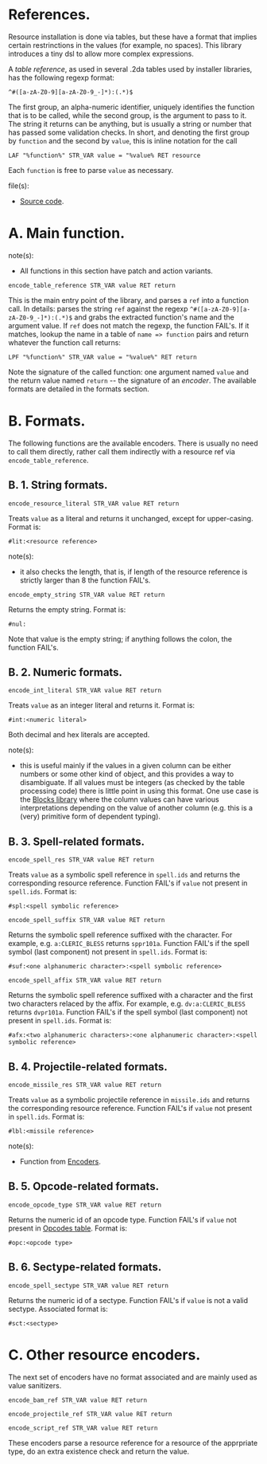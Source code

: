 # References.

Resource installation is done via tables, but these have a format that implies certain restrinctions in the values (for example, no spaces). This library introduces a tiny dsl to allow more complex expressions.

A *table reference*, as used in several .2da tables used by installer libraries, has the following regexp format:

```regexp
^#([a-zA-Z0-9][a-zA-Z0-9_-]*):(.*)$
```

The first group, an alpha-numeric identifier, uniquely identifies the function that is to be called, while the second group, is the argument to pass to it. The string it returns can be anything, but is usually a string or number that has passed some validation checks. In short, and denoting the first group by `function` and the second by `value`, this is inline notation for the call

```weidu
LAF "%function%" STR_VAR value = "%value% RET resource
```

Each `function` is free to parse `value` as necessary.

file(s):

* [Source code](../../references.tpa).

# A. Main function.

note(s):
* All functions in this section have patch and action variants.

`encode_table_reference STR_VAR value RET return`

This is the main entry point of the library, and parses a `ref` into a function call. In details: parses the string `ref` against the regexp `^#([a-zA-Z0-9][a-zA-Z0-9_-]*):(.*)$` and grabs the extracted function's name and the argument value. If `ref` does not match the regexp, the function FAIL's. If it matches, lookup the name in a table of `name => function` pairs and return whatever the function call returns:

```weidu
LPF "%function%" STR_VAR value = "%value%" RET return
```

Note the signature of the called function: one argument named `value` and the return value named `return` -- the signature of an *encoder*. The available formats are detailed in the formats section.

# B. Formats.

The following functions are the available encoders. There is usually no need to call them directly, rather call them indirectly with a resource ref via `encode_table_reference`.

## B. 1. String formats.

`encode_resource_literal STR_VAR value RET return`

Treats `value` as a literal and returns it unchanged, except for upper-casing. Format is:

```
#lit:<resource reference>
```

note(s):
* it also checks the length, that is, if length of the resource reference is strictly larger than 8 the function FAIL's.

`encode_empty_string STR_VAR value RET return`

Returns the empty string. Format is:

```
#nul:
```

Note that value is the empty string; if anything follows the colon, the function FAIL's.

## B. 2. Numeric formats.

`encode_int_literal STR_VAR value RET return`

Treats `value` as an integer literal and returns it. Format is:

```
#int:<numeric literal>
```

Both decimal and hex literals are accepted.

note(s):
* this is useful mainly if the values in a given column can be either numbers or some other kind of object, and this provides a way to disambiguate. If all values must be integers (as checked by the table processing code) there is little point in using this format. One use case is the [Blocks library](./blocks.md) where the column values can have various interpretations depending on the value of another column (e.g. this is a (very) primitive form of dependent typing).

## B. 3. Spell-related formats.

`encode_spell_res STR_VAR value RET return`

Treats `value` as a symbolic spell reference in `spell.ids` and returns the corresponding resource reference. Function FAIL's if `value` not present in `spell.ids`. Format is:

```
#spl:<spell symbolic reference>
```

`encode_spell_suffix STR_VAR value RET return`

Returns the symbolic spell reference suffixed with the character. For example, e.g. `a:CLERIC_BLESS` returns `sppr101a`. Function FAIL's if the spell symbol (last component) not present in `spell.ids`. Format is:

```
#suf:<one alphanumeric character>:<spell symbolic reference>
```

`encode_spell_affix STR_VAR value RET return`

Returns the symbolic spell reference suffixed with a character and the first two characters relaced by the affix. For example, e.g. `dv:a:CLERIC_BLESS` returns `dvpr101a`. Function FAIL's if the spell symbol (last component) not present in `spell.ids`. Format is:

```
#afx:<two alphanumeric characters>:<one alphanumeric character>:<spell symbolic reference>
```

## B. 4. Projectile-related formats.

`encode_missile_res STR_VAR value RET return`

Treats `value` as a symbolic projectile reference in `missile.ids` and returns the corresponding resource reference. Function FAIL's if `value` not present in `spell.ids`. Format is:

```
#lbl:<missile reference>
```

note(s):
* Function from [Encoders](./internal/encoders.md).

## B. 5. Opcode-related formats.

`encode_opcode_type STR_VAR value RET return`

Returns the numeric id of an opcode type. Function FAIL's if `value` not present in [Opcodes table](../../resources/2da/opcodes/types.2da). Format is:

```
#opc:<opcode type>
```

## B. 6. Sectype-related formats.

`encode_spell_sectype STR_VAR value RET return`

Returns the numeric id of a sectype. Function FAIL's if `value` is not a valid sectype. Associated format is:

```
#sct:<sectype>
```

# C. Other resource encoders.

The next set of encoders have no format associated and are mainly used as value sanitizers.

`encode_bam_ref STR_VAR value RET return`

`encode_projectile_ref STR_VAR value RET return`

`encode_script_ref STR_VAR value RET return`

These encoders parse a resource reference for a resource of the apprpriate type, do an extra existence check and return the value.
